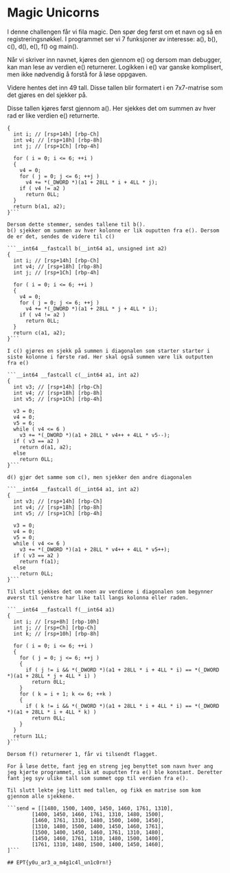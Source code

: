 # Magic Unicorns

I denne challengen får vi fila magic. Den spør deg først om et navn og så en registreringsnøkkel. I programmet ser vi 7 funksjoner av interesse: 
a(), b(), c(), d(), e(), f() og main().

Når vi skriver inn navnet, kjøres den gjennom e() og dersom man debugger, kan man lese av verdien e() returnerer. 
Logikken i e() var ganske komplisert, men ikke nødvendig å forstå for å løse oppgaven. 

Videre hentes det inn 49 tall. Disse tallen blir formatert i en 7x7-matrise som det gjøres en del sjekker på. 

Disse tallen kjøres først gjennom a(). Her sjekkes det om summen av hver rad er like verdien e() returnerte. 

```__int64 __fastcall a(__int64 a1, unsigned int a2)
{
  int i; // [rsp+14h] [rbp-Ch]
  int v4; // [rsp+18h] [rbp-8h]
  int j; // [rsp+1Ch] [rbp-4h]

  for ( i = 0; i <= 6; ++i )
  {
    v4 = 0;
    for ( j = 0; j <= 6; ++j )
      v4 += *(_DWORD *)(a1 + 28LL * i + 4LL * j);
    if ( v4 != a2 )
      return 0LL;
  }
  return b(a1, a2);
}```

Dersom dette stemmer, sendes tallene til b().
b() sjekker om summen av hver kolonne er lik ouputten fra e(). Dersom de er det, sendes de videre til c()

```__int64 __fastcall b(__int64 a1, unsigned int a2)
{
  int i; // [rsp+14h] [rbp-Ch]
  int v4; // [rsp+18h] [rbp-8h]
  int j; // [rsp+1Ch] [rbp-4h]

  for ( i = 0; i <= 6; ++i )
  {
    v4 = 0;
    for ( j = 0; j <= 6; ++j )
      v4 += *(_DWORD *)(a1 + 28LL * j + 4LL * i);
    if ( v4 != a2 )
      return 0LL;
  }
  return c(a1, a2);
}```

I c() gjøres en sjekk på summen i diagonalen som starter starter i siste kolonne i første rad. Her skal også summen være lik outputten fra e()

```__int64 __fastcall c(__int64 a1, int a2)
{
  int v3; // [rsp+14h] [rbp-Ch]
  int v4; // [rsp+18h] [rbp-8h]
  int v5; // [rsp+1Ch] [rbp-4h]

  v3 = 0;
  v4 = 0;
  v5 = 6;
  while ( v4 <= 6 )
    v3 += *(_DWORD *)(a1 + 28LL * v4++ + 4LL * v5--);
  if ( v3 == a2 )
    return d(a1, a2);
  else
    return 0LL;
}```

d() gjør det samme som c(), men sjekker den andre diagonalen

```__int64 __fastcall d(__int64 a1, int a2)
{
  int v3; // [rsp+14h] [rbp-Ch]
  int v4; // [rsp+18h] [rbp-8h]
  int v5; // [rsp+1Ch] [rbp-4h]

  v3 = 0;
  v4 = 0;
  v5 = 0;
  while ( v4 <= 6 )
    v3 += *(_DWORD *)(a1 + 28LL * v4++ + 4LL * v5++);
  if ( v3 == a2 )
    return f(a1);
  else
    return 0LL;
}```

Til slutt sjekkes det om noen av verdiene i diagonalen som begynner øverst til venstre har like tall langs kolonna eller raden. 

```__int64 __fastcall f(__int64 a1)
{
  int i; // [rsp+8h] [rbp-10h]
  int j; // [rsp+Ch] [rbp-Ch]
  int k; // [rsp+10h] [rbp-8h]

  for ( i = 0; i <= 6; ++i )
  {
    for ( j = 0; j <= 6; ++j )
    {
      if ( j != i && *(_DWORD *)(a1 + 28LL * i + 4LL * i) == *(_DWORD *)(a1 + 28LL * j + 4LL * i) )
        return 0LL;
    }
    for ( k = i + 1; k <= 6; ++k )
    {
      if ( k != i && *(_DWORD *)(a1 + 28LL * i + 4LL * i) == *(_DWORD *)(a1 + 28LL * i + 4LL * k) )
        return 0LL;
    }
  }
  return 1LL;
}```

Dersom f() returnerer 1, får vi tilsendt flagget.

For å løse dette, fant jeg en streng jeg benyttet som navn hver ang jeg kjørte programmet, slik at ouputten fra e() ble konstant. Deretter fant jeg syv ulike tall som summet opp til verdien fra e().

Til slutt lekte jeg litt med tallen, og fikk en matrise som kom gjennom alle sjekkene.

```send = [[1480, 1500, 1400, 1450, 1460, 1761, 1310],
        [1400, 1450, 1460, 1761, 1310, 1480, 1500],
        [1460, 1761, 1310, 1480, 1500, 1400, 1450],
        [1310, 1480, 1500, 1400, 1450, 1460, 1761],
        [1500, 1400, 1450, 1460, 1761, 1310, 1480],
        [1450, 1460, 1761, 1310, 1480, 1500, 1400],
        [1761, 1310, 1480, 1500, 1400, 1450, 1460],
]```

## EPT{y0u_ar3_a_m4g1c4l_un1c0rn!}
